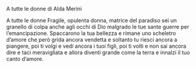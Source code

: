 A tutte le donne di Alda Merini


A tutte le donne
Fragile, opulenta donna, matrice del paradiso
sei un granello di colpa
anche agli occhi di Dio
malgrado le tue sante guerre
per l’emancipazione.
Spaccarono la tua bellezza
e rimane uno scheletro d’amore
che però grida ancora vendetta
e soltanto tu riesci
ancora a piangere,
poi ti volgi e vedi ancora i tuoi figli,
poi ti volti e non sai ancora dire
e taci meravigliata
e allora diventi grande come la terra
e innalzi il tuo canto d’amore.
